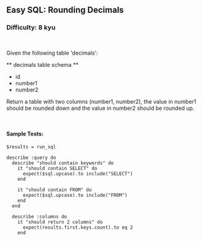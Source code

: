 ## Easy SQL: Rounding Decimals
### Difficulty: 8 kyu

<br>

<p>Given the following table 'decimals':</p>
<p>** decimals table schema **</p>
<ul>
<li>id</li>
<li>number1</li>
<li>number2</li>
</ul>
<p>Return a table with two columns (number1, number2), the value in number1 should be rounded down and the value in number2 should be rounded up.</p>


<br>

#### Sample Tests:

```
$results = run_sql
​
describe :query do
  describe "should contain keywords" do
    it "should contain SELECT" do
      expect($sql.upcase).to include("SELECT")
    end
​
    it "should contain FROM" do
      expect($sql.upcase).to include("FROM")
    end
  end
​
  describe :columns do
    it "should return 2 columns" do
      expect(results.first.keys.count).to eq 2
    end
```